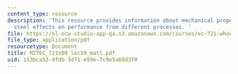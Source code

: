 ```yaml
---
content_type: resource
description: 'This resource provides information about mechanical properties of 1020
  steel effects on performance from different processes. '
file: https://ol-ocw-studio-app-qa.s3.amazonaws.com/courses/ec-721-wheelchair-design-in-developing-countries-spring-2009/153bca534fdb3d71e99e7c9e5a68d3f0_MITEC_721S09_lec19_matl.pdf
file_type: application/pdf
resourcetype: Document
title: MITEC_721s09_lec19_matl.pdf
uid: 153bca53-4fdb-3d71-e99e-7c9e5a68d3f0
---
```

